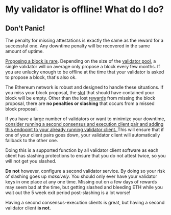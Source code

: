 # My validator is offline! What do I do?

## Don't Panic!

The penalty for missing attestations is exactly the same as the reward for a successful one. Any downtime penalty will be recovered in the same amount of uptime.

[Proposing a block is rare](../../rewards/proposal-frequency). Depending on the size of the [validator pool](../../staking-glossary#validator-pool), a single validator will on average only propose a block every few months. If you are unlucky enough to be offline at the time that your validator is asked to propose a block, that's also ok.

The Ethereum network is robust and designed to handle these situations. If you miss your block proposal, the [slot](../../staking-glossary#slot) that should have contained your block will be empty. Other than the lost [rewards](../../rewards/chain-rewards) from missing the block proposal, there are **no penalties or slashing** that occurs from a missed block proposal.

If you have a large number of validators or want to minimize your downtime, [consider running a second consensus and execution client pair and adding this endpoint to your already running validator client. ](https://docs.ethstaker.cc/ethstaker-knowledge-base/tutorials/methods-to-minimize-downtime#running-multiple-consensus-execution-client-pairs)This will ensure that if one of your client pairs goes down, your validator client will automatically fallback to the other one.

Doing this is a supported function by all validator client software as each client has slashing protections to ensure that you do not attest twice, so you will not get you slashed. &#x20;

**Do not** however, configure a second validator service. By doing so your risk of slashing goes up _massively_. You should only ever have your validator keys in one place at any one time. Missing out on a few days of rewards may seem bad at the time, but getting slashed and bleeding ETH while you wait out the 5 week exit period post-slashing is a lot worse!

Having a second consensus-execution clients is great, but having a second validator client **is not.**&#x20;
